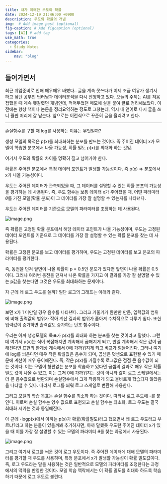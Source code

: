 ```yaml
---
title: 내가 이해한 우도와 확률
date: 2024-12-19 21:46:00 +0900
description: 우도와 확률의 개념
img:  # Add image post (optional)
fig-caption: # Add figcaption (optional)
tags: [AI] # add tag
use_math: true
categories:
  - Study Notes
sidebar:
    nav: "blog"
---
```


## **들어가면서** 

최근 취업준비로 인해 매우매우 바빴다..
글을 계속 못쓰다가 이제 조금 여유가 생겨서 하고 싶던 공부인 딥러닝과 데이터분석을 다시 진행하고 있다.
오늘의 주제는 AI를 처음 접했을 때 계속 헷갈렸던 개념인데, 적어두었던 메모에 살을 붙여 글로 정리해보았다.
이전에는 항상 책이나 논문을 정리요약하는 정도로 그쳤는데, 역시 내 언어로 다시 글을 쓰니 훨씬 머리에 잘 남는다. 앞으로는 이런식으로 꾸준히 글을 올리려고 한다.

---

손실함수를 구할 때 log를 사용하는 이유는 무엇일까?

생성 모델의 목적은 p(x)를 최대화하는 분포를 만드는 것이다. 즉 주어진 데이터 x가 모델이 학습한 분포에서 나올 가능성, 확률 밀도 p(x)를 최대화 하는 것임.

여기서 우도와 확률의 차이를 명확히 짚고 넘어가야 한다.

확률은 주어진 분포에서 특정 데이터 포인트가 발생할 가능성이다. 즉 p(x) ⇒ 분포에서 x가 나올 가능성이다.

우도는 주어진 데이터가 관측되었을 때, 그 데이터를 설명할 수 있는 확률 분포의 가능성을 평가하는 데 사용된다. 즉, 우도 함수는 보통 데이터 x가 주어졌을 때, 어떤 파라미터 $\theta$를 가진 모델(확률 분포)이 그 데이터를 가장 잘 설명할 수 있는지를 나타낸다.

우도는 주어진 데이터를 기준으로 모델의 파라미터를 조정하는 데 사용된다.

![image.png](https://prod-files-secure.s3.us-west-2.amazonaws.com/c5122a34-e0ea-4e49-a2f7-079b27e47585/a440a219-7406-4e7f-80fd-8e8268a262db/image.png)

즉 확률은 고정된 확률 분포에서 해당 데이터 포인트가 나올 가능성이며, 우도는 고정된 데이터 포인트를 기준으로 그 데이터를 가장 잘 설명할 수 있는 확률 분포를 찾는 데 사용된다.

확률은 고정된 분포를 보고 데이터를 평가하며, 우도는 고정된 데이터를 보고 분포의 파라미터를 평가한다.

즉, 동전을 던져 앞면이 나올 확률이 p = 0.5인 분포가 있다면 앞면이 나올 확률은 0.5이다. 그러나 여러번 동전을 던져서 나온 확률을 가지고 이 결과를 가장 잘 설명할 수 있는 p값을 찾는다면 그것은 우도를 최대화하는 문제이다.

자 근데 왜 로그 우도를 쓸까? 일단 로그의 그래프는 아래와 같다.

![image.png](https://prod-files-secure.s3.us-west-2.amazonaws.com/c5122a34-e0ea-4e49-a2f7-079b27e47585/d0c3d55a-7037-4147-9aa4-0e26d56ba8ee/image.png)

보면 x가 1 미만일 경우 음수를 나타낸다. 그리고 기울기가 완만한 만큼, 입력값의 범위에 비해 출력값의 범위가 작아 계산 결과의 범위가 좁아져 수치적으로 다루기 쉽다. 또한 입력값이 증가하면 출력값도 증가하는 단조 함수이다.

우리는 아까 생성모델의 목표가 p(x)를 최대화 하는 분포를 찾는 것이라고 말했다. 그런데 여기서 p(x)는 식이 복잡해지면 계속해서 곱해지게 되고, 만일 계속해서 작은 값이 곱해진다면 표현의 한계상 계속해서 0에 가까워지게 되고 비교가 힘들어진다. 그러나 여기에 log를 씌운다면 매우 작은 확률값은 음수가 되며, 곱셈은 덧셈으로 표현될 수 있기 때문에 계산이 매우 용이해진다. 즉, 작은 p(x)를 가질수록 로그값은 점점 큰 음수값이 되는 것이다. 이는 모델이 형편없는 분포를 학습하고 있다면 곱셈의 결과로 매우 작은 확률 밀도 값이 나올 수 있고, 이는 그저 0에 가까워지는 것이 아니라 값이 로그 스케일에서는 더 큰 음수값으로 변환되며 손실함수에서 크게 작용하게 되고 올바르게 학습되지 않았음을 나타낼 수 있다. 따라서 로그를 씌워 로그 스케일로 변환해 사용한다.

그리고 모델의 학습 목표는 손실 함수를 최소화 하는 것이다. 따라서 로그 우도에 -를 붙인다. 이로써 손실 함수는 양수 값으로 표현되고 손실 함수는 최소화, 로그 우도는 결국 최대화 시키는 것과 동일해진다.

아 근데 -logp(x)에서 아까는 p(x)가 확률(확률밀도)라고 했으면서 왜 로그 우도라고 부르냐?라고 하는 분들이 있을까봐 추가하자면, 아까 말했듯 우도란 주어진 데이터 x가 있을 때 이를 가장 잘 설명할 수 있는 모델의 파라미터 $\theta$를 찾는 과정에서 사용된다. 

![image.png](https://prod-files-secure.s3.us-west-2.amazonaws.com/c5122a34-e0ea-4e49-a2f7-079b27e47585/7bd22ab1-6fd2-489d-a7c7-d0caaaed6204/image.png)

그리고 여기서 로그를 씌운 것이 로그 우도이다. 즉 주어진 데이터에 대해 모델의 파라미터를 평가할 때 우도를 사용하며, 특정 분포에서 x가 발생할 가능성이 확률 밀도값이다. 즉, 로그 우도라는 말을 사용하는 것은 일반적으로 모델의 파라미터를 조정한다는 과정에서의 맥락을 반영한 것이다. 모델 학습 맥락에서는 이 확률 밀도를 최대화 하도록 학습하기 때문에 로그 우도로 불린다.